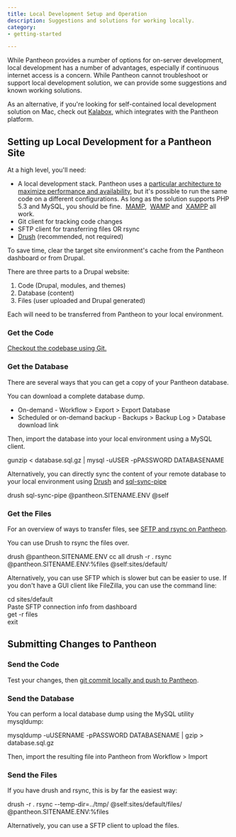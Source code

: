 ```yaml
---
title: Local Development Setup and Operation
description: Suggestions and solutions for working locally.
category:
- getting-started

---
```


While Pantheon provides a number of options for on-server development, local development has a number of advantages, especially if continuous internet access is a concern. While Pantheon cannot troubleshoot or support local development solution, we can provide some suggestions and known working solutions.  



As an alternative, if you're looking for self-contained local development solution on Mac, check out [Kalabox](http://www.kalamuna.com/products/kalabox), which integrates with the Pantheon platform.

## Setting up Local Development for a Pantheon Site

At a high level, you'll need:

- A local development stack. Pantheon uses a [particular architecture to maximize performance and availability](/docs/articles/architecture/all-about-application-containers/), but it's possible to run the same code on a different configurations. As long as the solution supports PHP 5.3 and MySQL, you should be fine.  [MAMP](http://www.mamp.info/),  [WAMP](http://www.wampserver.com/) and  [XAMPP](http://www.apachefriends.org/en/xampp.html) all work.
- Git client for tracking code changes
- SFTP client for transferring files OR rsync
- [Drush](/docs/articles/local/drush-command-line-utility/) (recommended, not required)

To save time, clear the target site environment's cache from the Pantheon dashboard or from Drupal.

There are three parts to a Drupal website:

1. Code (Drupal, modules, and themes)
2. Database (content)
3. Files (user uploaded and Drupal generated)

Each will need to be transferred from Pantheon to your local environment.

### Get the Code

[Checkout the codebase using Git.](/docs/articles/local/starting-with-git/)

### Get the Database

There are several ways that you can get a copy of your Pantheon database.

You can download a complete database dump.

- On-demand - Workflow > Export > Export Database
- Scheduled or on-demand backup - Backups > Backup Log > Database download link

Then, import the database into your local environment using a MySQL client.

gunzip < database.sql.gz | mysql -uUSER -pPASSWORD DATABASENAME

Alternatively, you can directly sync the content of your remote database to your local environment using [Drush](http://drush.org) and [sql-sync-pipe](https://drupal.org/project/drush_sql_sync_pipe)

drush sql-sync-pipe @pantheon.SITENAME.ENV @self

### Get the Files

For an overview of ways to transfer files, see [SFTP and rsync on Pantheon](/docs/articles/local/rsync-and-sftp/).

You can use Drush to rsync the files over.

drush @pantheon.SITENAME.ENV cc all
drush -r . rsync @pantheon.SITENAME.ENV:%files @self:sites/default/

Alternatively, you can use SFTP which is slower but can be easier to use. If you don't have a GUI client like FileZilla, you can use the command line:

cd sites/default  
Paste SFTP connection info from dashboard  
get -r files  
exit

## Submitting Changes to Pantheon

### Send the Code

Test your changes, then [git commit locally and push to Pantheon](/docs/articles/local/starting-with-git/).

### Send the Database

You can perform a local database dump using the MySQL utility mysqldump:

mysqldump -uUSERNAME -pPASSWORD DATABASENAME | gzip > database.sql.gz

Then, import the resulting file into Pantheon from Workflow > Import

### Send the Files

If you have drush and rsync, this is by far the easiest way:

drush -r . rsync --temp-dir=../tmp/ @self:sites/default/files/ @pantheon.SITENAME.ENV:%files

Alternatively, you can use a SFTP client to upload the files.
